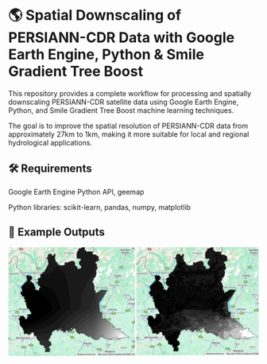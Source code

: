 
# 🌎 Spatial Downscaling of PERSIANN-CDR Data with Google Earth Engine, Python & Smile Gradient Tree Boost
This repository provides a complete workflow for processing and spatially downscaling PERSIANN-CDR satellite data using Google Earth Engine, Python, and Smile Gradient Tree Boost machine learning techniques.

The goal is to improve the spatial resolution of PERSIANN-CDR data from approximately 27km to 1km, making it more suitable for local and regional hydrological applications.


## 🛠️ Requirements
Google Earth Engine Python API, geemap

Python libraries: scikit-learn, pandas, numpy, matplotlib


## 📸 Example Outputs
![image alt](https://github.com/SaeidDaliriSusefi/PERSIANN-CDR-Downscaling/blob/b70c7a28446e3f973341731414bce5edc966a1cc/Images/Precipitation.PNG)
